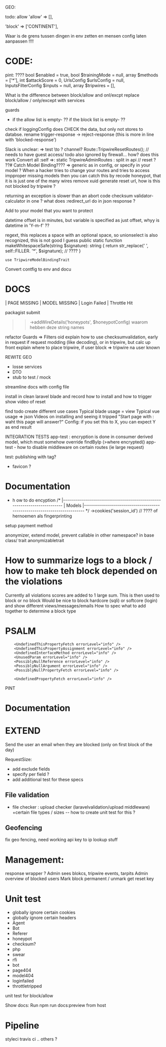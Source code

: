 GEO:

todo: allow
'allow' => [],

'block' => ['CONTINENT'],



Waar is de grens tussen dingen in env zetten en mensen config laten aanpassen !!!!

# CODE:
pint: ????
bool                $enabled = true,
bool                $trainingMode = null,
array               $methods = ['*'],
int                 $attackScore = 0,
UrlsConfig          $urlsConfig = null,
InputsFilterConfig  $inputs = null,
array               $tripwires = [],

What is the difference between block/allow and onl/excpt
replace block/allow / only/except with services

guards 
- if the allow list is empty- ??
  if the block list is empty- ??


check if loggingConfig does CHECK the data, but only not stores to databse.
rename trigger-response -> reject-response (this is more in line with 'blocked-response')

Slack is unclear: => test \to ? channel?
Route::TripwireResetRoutes();   // needs to have guest access/ todo also ignored by firewall... how? does this work
Convert all :self =>: static
TripwireAdminRoutes : split in api // reset ?
??# Catch Model Binding???? => generic as in config, or specify in your model ?
When a hacker tries to change your routes and tries to access impproper missing models then you can catch this by
recode honeypot, that it is is just one of the many wires
remove xuid
generate reset url, how is this not blocked by tripwire ?

returning an exception is slower than an abort code
checksum validator-calculator in one ?
what does :redirect_url do in json response ?

Add to your model that you want to protect

datetime offset is in minutes, but variable is specified as just offset, whyy is datetime in 'Y-m-f' ?? 

regext, this replaces a space with an optional space, so unionselect is also recognized, this is not good I guess
    public static function makeWhitespaceSafe(string $signature): string
    {
        return str_replace(' ', self::FILLER. '*', $signature); // ????
    }


```
use TripwireModelBindingTrait
```
Convert contfig to env and docu

# DOCS
| PAGE MISSING
| MODEL MISSING
| Login Failed
| Throttle Hit

packagist submit

>>    ->addWireDetails('honeypots', $honeypotConfig) waarom hebben deze string names

refactor Guards => Filters oid
explain how to use checksumvalidation, early in request if request modding (like decoding),
or in tripwire, but calc up front
explain where to place tripwire, if user block => tripwire na user known


REWITE GEO
- losse services
- DTO
- stub to test / mock



streamline docs with config file

install in clean laravel blade and record how to install and how to trigger
show video of reset

find todo
create different use cases
Typical blade usage = view
Typical vue usage => json
Videos on installing and seeing it tripped
"Start page with : waht this page will answer?"
Config: if you set this to X, you can expect Y as end result


INTEGRATION TESTS
app-test : encryption is done in consumer derived model, which must somehow override findByIp (>where encrypted()
app-test - how to disable middleware on certain routes (ie large request)

test:
publishing with tag?

- favicon ?


# Documentation

- h ow to do encyption
    /*
    |--------------------------------------------------------------------------
    | Models
    |--------------------------------------------------------------------------
    */
    ->cookies('session_id') // ???? of hernoemen als fingerprinting

setup payment method

anonymizer, extend model, prevent callable in other namespace? in base class/ trait anonymizabletrait

# How to summarize logs to a block / how to make teh block depended on the violations
Currently all violations scores are added to 1 large sum. This is then used to block or no block
Would be nice to block hardcore (sqli) or softcore (login) and show different views/messages/emails
How to spec what to add together to determine a block type

# PSALM
        <UndefinedThisPropertyFetch errorLevel="info" />
        <UndefinedThisPropertyAssignment errorLevel="info" />
        <UndefinedInterfaceMethod errorLevel="info" />
        <UnusedParam errorLevel="info" />
        <PossiblyNullReference errorLevel="info" />
        <PossiblyNullArgument errorLevel="info" />
        <PossiblyNullPropertyFetch errorLevel="info" />

        <UndefinedPropertyFetch errorLevel="info" />

PINT

# Documentation 
# EXTEND
Send the user an email when they are blocked (only on first block of the day)

RequestSize:
- add exclude fields
- specify per field ?
- add additional test for these specs

## File validation
- file checker : upload checker (laravelvalidation/upload middleware) +certain file types / sizes
-- how to create unit test for this ?

## Geofencing
fix geo fencing, need working api key to ip lookup stuff

# Management:
response wrapper ?
Admin sees blokcs, tripwire events, tarpits
Admin overview of blocked users
Mark block permanent / unmark
get reset key

# Unit test
- globally ignore certain cookies
- globally ignore certain headers
- Agent
- Bot
- Referer
- honeypot
- checksum?
- php
- swear
- rfi
- bot
- page404
- model404
- loginfailed
- throttletripped

unit test for block/allow


Show docs:
Run npm run docs:preview from host

# Pipeline
styleci
travis ci
.. others ?
